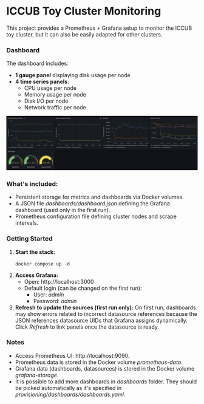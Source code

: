 # ICCUB Toy Cluster Monitoring

This project provides a Prometheus + Grafana setup to monitor the ICCUB toy cluster, but it can also be easily adapted for other clusters.

### Dashboard
The dashboard includes:
- **1 gauge panel** displaying disk usage per node
- **4 time series panels**:
  - CPU usage per node
  - Memory usage per node
  - Disk I/O per node
  - Network traffic per node

![Example dashboard](dashboard.png)

### What's included:
- Persistent storage for metrics and dashboards via Docker volumes.
- A JSON file _dashboards/dashboard.json_ defining the Grafana dashboard (used only in the first run).
- Prometheus configuration file defining cluster nodes and scrape intervals.

### Getting Started
 1. **Start the stack:**
    ```shell
    docker compose up -d
    ```
2. **Access Grafana:**
    - Open: http://localhost:3000
    - Default login (can be changed on the first run):
      - User: _admin_
      - Password: _admin_
3. **Refresh to update the sources (first run only):** On first run, dashboards may show errors related to incorrect datasource references because the JSON references datasource UIDs that Grafana assigns dynamically. 
Click _Refresh_ to link panels once the datasource is ready.

### Notes
- Access Prometheus UI: http://localhost:9090.
- Prometheus data is stored in the Docker volume _prometheus-data_.
- Grafana data (dashboards, datasources) is stored in the Docker volume _grafana-storage_.
- It is possible to add more dashboards in _dashboards_ folder. They should be picked automatically as it's specified in _provisioning/dashboards/dashboards.yaml_.
